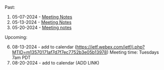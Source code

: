 Past:

1. 05-07-2024 -  [Meeting Notes](https://github.com/marisolpalmero/GREEN-bof/blob/main/Meetings/Meeting_050724/MeetingNotes_7May2024) 
2. 05-13-2024 -  [Meeting Notes](https://github.com/marisolpalmero/GREEN-bof/blob/main/Meetings/Meeting_051324/MeetingNotesMay1324 )
4. 05-20-2024 - [Meeting notes](https://github.com/marisolpalmero/GREEN-bof/blob/main/Meetings/Meeting_052024/MeetingnotesMay20_2024.txt)
   
Upcoming:

6. 08-13-2024 - add to calendar  (https://ietf.webex.com/ietf/j.php?MTID=m13570171af7d7f7ec7752b3e05b13978)
Meeting time: Tuesdays 7am PDT
7. 08-20-2024 - add to calendar (ADD LINK)
